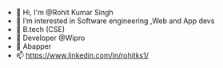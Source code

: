 - 👋 Hi, I'm @Rohit Kumar Singh
- 👀 I’m interested in Software engineering ,Web and App devs
- 🌱 B.tech (CSE)
- 💞️ Developer @Wipro
- 👀 Abapper
- 📫 https://www.linkedin.com/in/rohitks1/


